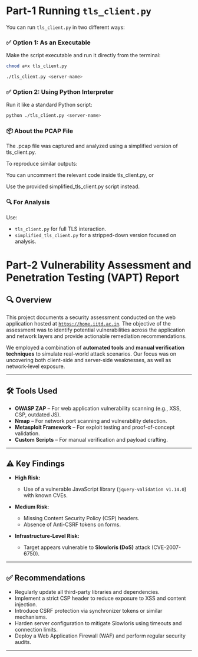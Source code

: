 # Part-1 Running `tls_client.py`

You can run `tls_client.py` in two different ways:

### ✅ Option 1: As an Executable

Make the script executable and run it directly from the terminal:

```bash
chmod a+x tls_client.py
```
```bash
./tls_client.py <server-name>
```

### ✅ Option 2: Using Python Interpreter

Run it like a standard Python script:

```bash
python ./tls_client.py <server-name>
```

### 📦 About the PCAP File

The .pcap file was captured and analyzed using a simplified version of tls_client.py.

To reproduce similar outputs:

You can uncomment the relevant code inside tls_client.py, or

Use the provided simplified_tls_client.py script instead.

### 🔍 For Analysis
Use:
- `tls_client.py` for full TLS interaction.
- `simplified_tls_client.py` for a stripped-down version focused on analysis.

# Part-2 Vulnerability Assessment and Penetration Testing (VAPT) Report

## 🔍 Overview

This project documents a security assessment conducted on the web application hosted at [`https://home.iitd.ac.in`](https://home.iitd.ac.in). The objective of the assessment was to identify potential vulnerabilities across the application and network layers and provide actionable remediation recommendations.

We employed a combination of **automated tools** and **manual verification techniques** to simulate real-world attack scenarios. Our focus was on uncovering both client-side and server-side weaknesses, as well as network-level exposure.

---

## 🛠 Tools Used

- **OWASP ZAP** – For web application vulnerability scanning (e.g., XSS, CSP, outdated JS).
- **Nmap** – For network port scanning and vulnerability detection.
- **Metasploit Framework** – For exploit testing and proof-of-concept validation.
- **Custom Scripts** – For manual verification and payload crafting.

---

## ⚠️ Key Findings

- **High Risk:**  
  - Use of a vulnerable JavaScript library (`jquery-validation v1.14.0`) with known CVEs.
  
- **Medium Risk:**  
  - Missing Content Security Policy (CSP) headers.  
  - Absence of Anti-CSRF tokens on forms.  

- **Infrastructure-Level Risk:**  
  - Target appears vulnerable to **Slowloris (DoS)** attack (CVE-2007-6750).

---

## ✅ Recommendations

- Regularly update all third-party libraries and dependencies.  
- Implement a strict CSP header to reduce exposure to XSS and content injection.  
- Introduce CSRF protection via synchronizer tokens or similar mechanisms.  
- Harden server configuration to mitigate Slowloris using timeouts and connection limits.  
- Deploy a Web Application Firewall (WAF) and perform regular security audits.

---